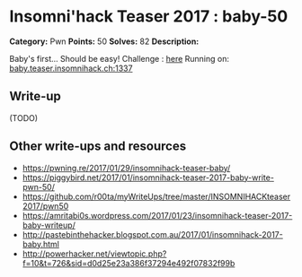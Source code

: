# Insomni'hack Teaser 2017 : baby-50

**Category:** Pwn
**Points:** 50
**Solves:** 82 
**Description:**

Baby's first... Should be easy!
Challenge : [here](baby.tgz)
Running on: <baby.teaser.insomnihack.ch:1337>

## Write-up

(TODO)

## Other write-ups and resources

* https://pwning.re/2017/01/29/insomnihack-teaser-baby/
* https://piggybird.net/2017/01/insomnihack-teaser-2017-baby-write-pwn-50/
* https://github.com/r00ta/myWriteUps/tree/master/INSOMNIHACKteaser2017/pwn50
* https://amritabi0s.wordpress.com/2017/01/23/insomnihack-teaser-2017-baby-writeup/
* http://pastebinthehacker.blogspot.com.au/2017/01/insomnihack-2017-baby.html
* http://powerhacker.net/viewtopic.php?f=10&t=726&sid=d0d25e23a386f37294e492f07832f99b

